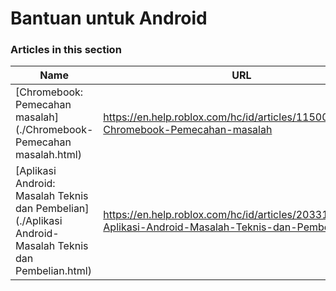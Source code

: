 # Bantuan untuk Android  
### Articles in this section
Name|URL
-|-
[Chromebook: Pemecahan masalah](./Chromebook- Pemecahan masalah.html) |https://en.help.roblox.com/hc/id/articles/115005743383-Chromebook-Pemecahan-masalah
[Aplikasi Android: Masalah Teknis dan Pembelian](./Aplikasi Android- Masalah Teknis dan Pembelian.html) |https://en.help.roblox.com/hc/id/articles/203313570-Aplikasi-Android-Masalah-Teknis-dan-Pembelian